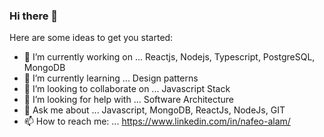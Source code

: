 ### Hi there 👋

Here are some ideas to get you started:

- 🔭 I’m currently working on ... Reactjs, Nodejs, Typescript, PostgreSQL, MongoDB
- 🌱 I’m currently learning ... Design patterns
- 👯 I’m looking to collaborate on ... Javascript Stack
- 🤔 I’m looking for help with ... Software Architecture
- 💬 Ask me about ... Javascript, MongoDB, ReactJs, NodeJs, GIT
- 📫 How to reach me: ... https://www.linkedin.com/in/nafeo-alam/

